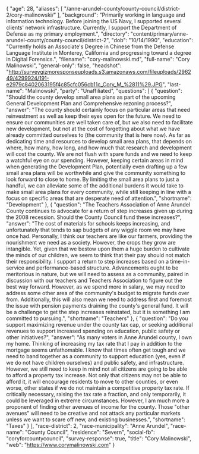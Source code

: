 {
  "age": 28,
  "aliases": [
    "/anne-arundel-county/county-council/district-2/cory-malinowski/"
  ],
  "background": "Primarily working in language and information technology. Before joining the US Navy, I supported several clients' network infrastructure. Currently, I support the Department of Defense as my primary employment.",
  "directory": "content/primary/anne-arundel-county/county-council/district-2",
  "dob": "10/14/1990",
  "education": "Currently holds an Associate's Degree in Chinese from the Defense Language Institute in Monterey, California and progressing toward a degree in Digital Forensics.",
  "filename": "cory-malinowski.md",
  "full-name": "Cory Malinowski",
  "general-only": false,
  "headshot": "http://surveygizmoresponseuploads.s3.amazonaws.com/fileuploads/296249/4299924/191-e2979c8402063195f4c85cfc056cb11c_Cory_M_%2811%29.JPG",
  "last-name": "Malinowski",
  "party": "Unaffiliated",
  "questions": [
    {
      "question": "Should the county develop small area plans as part of the upcoming General Development Plan and Comprehensive rezoning process?",
      "answer": "The county should certainly focus on particular areas that need reinvestment as well as keep their eyes open for the future. We need to ensure our communities are well taken care of, but we also need to facilitate new development, but not at the cost of forgetting about what we have already committed ourselves to (the community that is here now).   As far as dedicating time and resources to develop small area plans, that depends on where, how many, how long, and how much that research and development will cost the county. We are not flush with spare funds and we need to keep a watchful eye on our spending. However, keeping certain areas in mind when generating the Development Plan, potentially even drafting up a few small area plans will be worthwhile and give the community something to look forward to close to home.   By limiting the small area plans to just a handful, we can alleviate some of the additional burdens it would take to make small area plans for every community, while still keeping in line with a focus on specific areas that are desperate need of attention.",
      "shortname": "Development"
    },
    {
      "question": "The Teachers Association of Anne Arundel County continues to advocate for a return of step increases given up during the 2008 recession. Should the County Council fund these increases?",
      "answer": "The cost of materials for schools keeps increasing, and unfortunately that tends to sap budgets of any wiggle room we may have once had. Personally, I think our teachers are like our farmers, providing the nourishment we need as a society. However, the crops they grow are intangible. Yet, given that we bestow upon them a huge burden to cultivate the minds of our children, we seem to think that their pay should not match their responsibility.   I support a return to step increases based on a time-in-service and performance-based structure. Advancements ought to be meritorious in nature, but we will need to assess as a community, paired in discussion with our teachers and Teachers Association to figure out the best way forward. However, as we spend more in salary, we may need to address some other area of the community's budget to migrate funds over from.  Additionally, this will also mean we need to address first and foremost the issue with pension payments draining the county's general fund. It will be a challenge to get the step increases reinstated, but it is something I am committed to pursuing.",
      "shortname": "Teachers"
    },
    {
      "question": "Do you support maximizing revenue under the county tax cap, or seeking additional revenues to support increased spending on education, public safety or other initiatives?",
      "answer": "As many voters in Anne Arundel county, I own my home. Thinking of increasing my tax rate that I pay in addition to the mortgage seems unfathomable. I know that times often get tough and we need to band together as a community to support education (yes, even if we do not have children ourselves) and public safety, and infrastructure. However, we still need to keep in mind not all citizens are going to be able to afford a property tax increase. Not only that citizens may not be able to afford it, it will encourage residents to move to other counties, or even worse, other states if we do not maintain a competitive property tax rate.  If critically necessary, raising the tax rate a fraction, and only temporarily, it could be leveraged in extreme circumstances. However, I am much more a proponent of finding other avenues of income for the county. Those \"other avenues\" will need to be creative and not attack any particular markets unless we want to scare off new, and existing businesses.",
      "shortname": "Taxes"
    }
  ],
  "race-district": 2,
  "race-municipality": "Anne Arundel",
  "race-name": "County Council",
  "residence": "Severn",
  "social-fb": "coryforcountycouncil",
  "survey-response": true,
  "title": "Cory Malinowski",
  "web": "https://www.corymalinowski.com"
}
